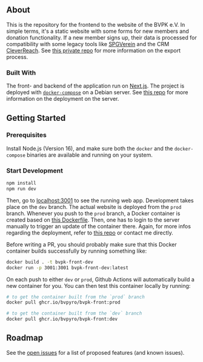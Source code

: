 ## About

This is the repository for the frontend to the website of the BVPK e.V. In simple terms, it's a static website with some forms for new members and donation functionality. If a new member signs up, their data is processed for compatibility with some legacy tools like [SPGVerein](https://spg-direkt.de/) and the CRM [CleverReach](https://www.cleverreach.com/de/). See [this private repo](https://github.com/BVPyro/export) for more information on the export process.

### Built With

The front- and backend of the application run on [Next.js](https://nextjs.org/). The project is deployed with [`docker-compose`](https://docs.docker.com/compose/) on a Debian server. See [this repo](https://github.com/BVPyro/server) for more information on the deployment on the server.

## Getting Started

### Prerequisites

Install Node.js (Version 16), and make sure both the `docker` and the `docker-compose` binaries are available and running on your system.

### Start Development

```bash
npm install
npm run dev
```

Then, go to [localhost:3001](http://localhost:3001) to see the running web app. Development takes place on the `dev` branch. The actual website is deployed from the `prod` branch. Whenever you push to the `prod` branch, a Docker container is created based on [this Dockerfile](Dockerfile). Then, one has to login to the server manually to trigger an update of the container there. Again, for more infos regarding the deployment, refer to [this repo](https://github.com/BVPyro/server) or contact me directly.

Before writing a PR, you should probably make sure that this Docker container builds successfully by running something like:

```bash
docker build . -t bvpk-front-dev
docker run -p 3001:3001 bvpk-front-dev:latest
```

On each push to either `dev` or `prod`, Github Actions will automatically build a new container for you. You can then test this container locally by running:

```bash
# to get the container built from the `prod` branch
docker pull ghcr.io/bvpyro/bvpk-front:prod

# to get the container built from the `dev` branch
docker pull ghcr.io/bvpyro/bvpk-front:dev
```

## Roadmap

See the [open issues](https://github.com/BVPyro/bvpk.org/issues) for a list of proposed features (and known issues).
